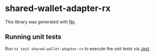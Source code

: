 # shared-wallet-adapter-rx

This library was generated with [Nx](https://nx.dev).

## Running unit tests

Run `nx test shared-wallet-adapter-rx` to execute the unit tests via [Jest](https://jestjs.io).
